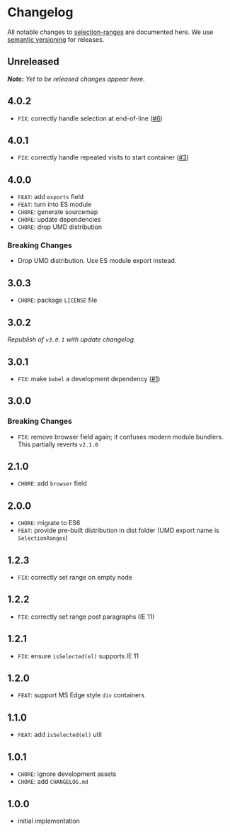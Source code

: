 # Changelog

All notable changes to [selection-ranges](https://github.com/nikku/selection-ranges) are documented here. We use [semantic versioning](http://semver.org/) for releases.

## Unreleased

___Note:__ Yet to be released changes appear here._

## 4.0.2

* `FIX`: correctly handle selection at end-of-line ([#6](https://github.com/nikku/selection-ranges/pull/6))

## 4.0.1

* `FIX`: correctly handle repeated visits to start container ([#3](https://github.com/nikku/selection-ranges/issues/3))

## 4.0.0

* `FEAT`: add `exports` field
* `FEAT`: turn into ES module
* `CHORE`: generate sourcemap
* `CHORE`: update dependencies
* `CHORE`: drop UMD distribution

### Breaking Changes

* Drop UMD distribution. Use ES module export instead.

## 3.0.3

* `CHORE`: package `LICENSE` file

## 3.0.2

_Republish of `v3.0.1` with update changelog._

## 3.0.1

* `FIX`: make `babel` a development dependency ([#1](https://github.com/nikku/selection-ranges/issues/1))

## 3.0.0

### Breaking Changes

* `FIX`: remove browser field again; it confuses modern module bundlers. This partially reverts `v2.1.0`

## 2.1.0

* `CHORE`: add `browser` field

## 2.0.0

* `CHORE`: migrate to ES6
* `FEAT`: provide pre-built distribution in dist folder (UMD export name is `SelectionRanges`)

## 1.2.3

* `FIX`: correctly set range on empty node

## 1.2.2

* `FIX`: correctly set range post paragraphs (IE 11)

## 1.2.1

* `FIX`: ensure `isSelected(el)` supports IE 11

## 1.2.0

* `FEAT`: support MS Edge style `div` containers

## 1.1.0

* `FEAT`: add `isSelected(el)` util

## 1.0.1

* `CHORE`: ignore development assets
* `CHORE`: add `CHANGELOG.md`

## 1.0.0

* initial implementation